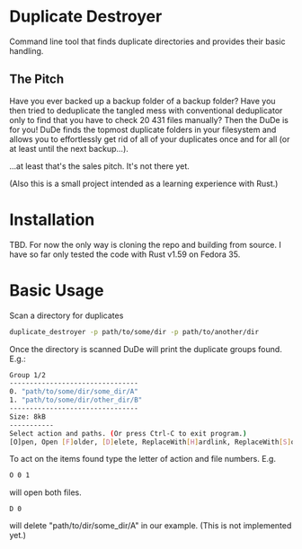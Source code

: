 # Duplicate Destroyer
Command line tool that finds duplicate directories and provides their basic handling.

## The Pitch

Have you ever backed up a backup folder of a backup folder? Have you then tried to deduplicate the tangled mess with conventional deduplicator only to find that you have to check 20 431 files manually? Then the DuDe is for you! DuDe finds the topmost duplicate folders in your filesystem and allows you to effortlessly get rid of all of your duplicates once and for all (or at least until the next backup...).

...at least that's the sales pitch. It's not there yet. 

(Also this is a small project intended as a learning experience with Rust.)

# Installation

TBD. For now the only way is cloning the repo and building from source. I have so far only tested the code with Rust v1.59 on Fedora 35. 


# Basic Usage 

Scan a directory for duplicates
```bash
duplicate_destroyer -p path/to/some/dir -p path/to/another/dir
```
Once the directory is scanned DuDe will print the duplicate groups found. E.g.:
```bash
Group 1/2
--------------------------------
0. "path/to/some/dir/some_dir/A"
1. "path/to/some/dir/other_dir/B"
--------------------------------
Size: 8kB
-----------
Select action and paths. (Or press Ctrl-C to exit program.)
[O]pen, Open [F]older, [D]elete, ReplaceWith[H]ardlink, ReplaceWith[S]oftlink, [N]othing
```
To act on the items found type the letter of action and file numbers. E.g.
```bash
O 0 1
```
will open both files.
```
D 0
```
will delete "path/to/dir/some_dir/A" in our example. (This is not implemented yet.)
